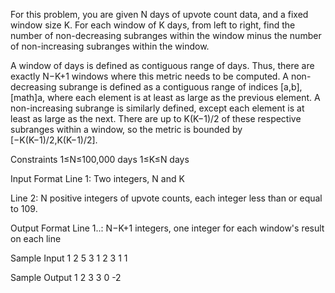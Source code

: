 For this problem, you are given N days of upvote count data, and a fixed window size K. For each window of K days, from left to right, find the number of non-decreasing subranges within the window minus the number of non-increasing subranges within the window.

A window of days is defined as contiguous range of days. Thus, there are exactly N−K+1 windows where this metric needs to be computed. A non-decreasing subrange is defined as a contiguous range of indices [a,b], [math]a, where each element is at least as large as the previous element. A non-increasing subrange is similarly defined, except each element is at least as large as the next. There are up to K(K−1)/2 of these respective subranges within a window, so the metric is bounded by [−K(K−1)/2,K(K−1)/2].

Constraints
1≤N≤100,000 days
1≤K≤N days

Input Format
Line 1: Two integers, N and K

Line 2: N positive integers of upvote counts, each integer less than or equal to 109.

Output Format
Line 1..: N−K+1 integers, one integer for each window's result on each line

Sample Input
1
2
5 3
1 2 3 1 1


Sample Output
1
2
3
3
0
-2
